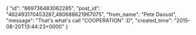 {
   "id": "869736483062285",
   "post_id": "462493170453287_480688621967075",
   "from_name": "Pete Daoust",
   "message": "That's what's call \"COOPERATION\" :D",
   "created_time": "2015-08-20T13:44:23+0000"
 }
